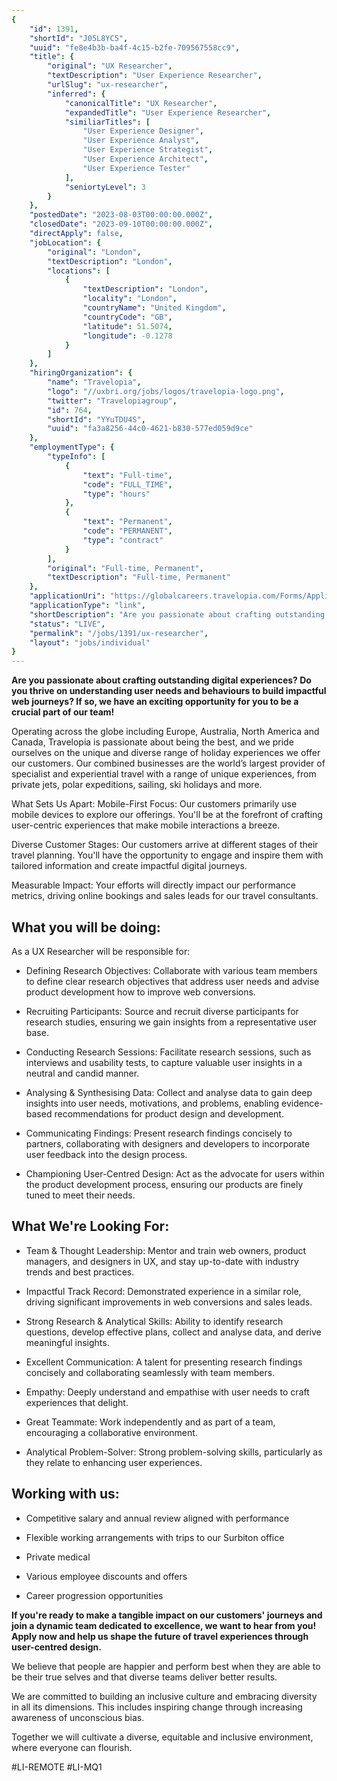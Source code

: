 ```yaml
---
{
	"id": 1391,
	"shortId": "J05L8YC5",
	"uuid": "fe8e4b3b-ba4f-4c15-b2fe-709567558cc9",
	"title": {
		"original": "UX Researcher",
		"textDescription": "User Experience Researcher",
		"urlSlug": "ux-researcher",
		"inferred": {
			"canonicalTitle": "UX Researcher",
			"expandedTitle": "User Experience Researcher",
			"similiarTitles": [
				"User Experience Designer",
				"User Experience Analyst",
				"User Experience Strategist",
				"User Experience Architect",
				"User Experience Tester"
			],
			"seniortyLevel": 3
		}
	},
	"postedDate": "2023-08-03T00:00:00.000Z",
	"closedDate": "2023-09-10T00:00:00.000Z",
	"directApply": false,
	"jobLocation": {
		"original": "London",
		"textDescription": "London",
		"locations": [
			{
				"textDescription": "London",
				"locality": "London",
				"countryName": "United Kingdom",
				"countryCode": "GB",
				"latitude": 51.5074,
				"longitude": -0.1278
			}
		]
	},
	"hiringOrganization": {
		"name": "Travelopia",
		"logo": "//uxbri.org/jobs/logos/travelopia-logo.png",
		"twitter": "Travelopiagroup",
		"id": 764,
		"shortId": "YYuTDU4S",
		"uuid": "fa3a8256-44c0-4621-b830-577ed059d9ce"
	},
	"employmentType": {
		"typeInfo": [
			{
				"text": "Full-time",
				"code": "FULL_TIME",
				"type": "hours"
			},
			{
				"text": "Permanent",
				"code": "PERMANENT",
				"type": "contract"
			}
		],
		"original": "Full-time, Permanent",
		"textDescription": "Full-time, Permanent"
	},
	"applicationUri": "https://globalcareers.travelopia.com/Forms/Application?formParameters=KizGpaAy2eWSChSK2ySS37xN3B2XpUwyAjFp7wKPPTDI3XdGKDIXaw%3D%3D&jobPostId=437879",
	"applicationType": "link",
	"shortDescription": "Are you passionate about crafting outstanding digital experiences? Do you thrive on understanding user needs and behaviours to build impactful web journeys? If so, we have an exciting opportunity for",
	"status": "LIVE",
	"permalink": "/jobs/1391/ux-researcher",
	"layout": "jobs/individual"
}
---
```

<p><strong>Are you passionate about crafting outstanding digital experiences? Do you thrive on understanding user needs and behaviours to build impactful web journeys? If so, we have an exciting opportunity for you to be a crucial part of our team!</strong></p><p>Operating across the globe including Europe, Australia, North America and Canada, Travelopia is passionate about being the best, and we pride ourselves on the unique and diverse range of holiday experiences we offer our customers. Our combined businesses are the world’s largest provider of specialist and experiential travel with a range of unique experiences, from private jets, polar expeditions, sailing, ski holidays and more.</p><p>What Sets Us Apart: Mobile-First Focus: Our customers primarily use mobile devices to explore our offerings. You'll be at the forefront of crafting user-centric experiences that make mobile interactions a breeze.</p><p>Diverse Customer Stages: Our customers arrive at different stages of their travel planning. You'll have the opportunity to engage and inspire them with tailored information and create impactful digital journeys.</p><p>Measurable Impact: Your efforts will directly impact our performance metrics, driving online bookings and sales leads for our travel consultants.</p><h2>What you will be doing:</h2><p>As a UX Researcher will be responsible for:</p><ul><li><p>Defining Research Objectives: Collaborate with various team members to define clear research objectives that address user needs and advise product development how to improve web conversions.</p></li><li><p>Recruiting Participants: Source and recruit diverse participants for research studies, ensuring we gain insights from a representative user base.</p></li><li><p>Conducting Research Sessions: Facilitate research sessions, such as interviews and usability tests, to capture valuable user insights in a neutral and candid manner.</p></li><li><p>Analysing &amp; Synthesising Data: Collect and analyse data to gain deep insights into user needs, motivations, and problems, enabling evidence-based recommendations for product design and development.</p></li><li><p>Communicating Findings: Present research findings concisely to partners, collaborating with designers and developers to incorporate user feedback into the design process.</p></li><li><p>Championing User-Centred Design: Act as the advocate for users within the product development process, ensuring our products are finely tuned to meet their needs.</p></li></ul><h2>What We're Looking For:</h2><ul><li><p>Team &amp; Thought Leadership: Mentor and train web owners, product managers, and designers in UX, and stay up-to-date with industry trends and best practices.</p></li><li><p>Impactful Track Record: Demonstrated experience in a similar role, driving significant improvements in web conversions and sales leads.</p></li><li><p>Strong Research &amp; Analytical Skills: Ability to identify research questions, develop effective plans, collect and analyse data, and derive meaningful insights.</p></li><li><p>Excellent Communication: A talent for presenting research findings concisely and collaborating seamlessly with team members.</p></li><li><p>Empathy: Deeply understand and empathise with user needs to craft experiences that delight.</p></li><li><p>Great Teammate: Work independently and as part of a team, encouraging a collaborative environment.</p></li><li><p>Analytical Problem-Solver: Strong problem-solving skills, particularly as they relate to enhancing user experiences.</p></li></ul><h2>Working with us:</h2><ul><li><p>Competitive salary and annual review aligned with performance</p></li><li><p>Flexible working arrangements with trips to our Surbiton office</p></li><li><p>Private medical</p></li><li><p>Various employee discounts and offers</p></li><li><p>Career progression opportunities</p></li></ul><p><strong>If you're ready to make a tangible impact on our customers' journeys and join a dynamic team dedicated to excellence, we want to hear from you! Apply now and help us shape the future of travel experiences through user-centred design.</strong></p><p>We believe that people are happier and perform best when they are able to be their true selves and that diverse teams deliver better results.</p><p>We are committed to building an inclusive culture and embracing diversity in all its dimensions. This includes inspiring change through increasing awareness of unconscious bias.</p><p>Together we will cultivate a diverse, equitable and inclusive environment, where everyone can flourish.</p><p>#LI-REMOTE #LI-MQ1</p>
